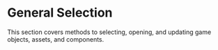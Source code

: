 # General Selection

This section covers methods to selecting, opening, and updating game objects, assets, and components.



